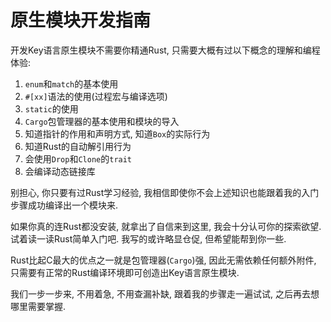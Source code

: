 # 原生模块开发指南

开发Key语言原生模块不需要你精通Rust, 只需要大概有过以下概念的理解和编程体验:

1. `enum`和`match`的基本使用
2. `#[xx]`语法的使用(过程宏与编译选项)
3. `static`的使用
4. `Cargo`包管理器的基本使用和模块的导入
5. 知道指针的作用和声明方式, 知道`Box`的实际行为
6. 知道Rust的自动解引用行为
7. 会使用`Drop`和`Clone`的`trait`
8. 会编译动态链接库

别担心, 你只要有过Rust学习经验, 我相信即使你不会上述知识也能跟着我的入门步骤成功编译出一个模块来. 

如果你真的连Rust都没安装, 就拿出了自信来到这里, 我会十分认可你的探索欲望. 试着读一读<jmp to="/native/n.install">Rust简单入门</jmp>吧. 我写的或许略显仓促, 但希望能帮到你一些. 

Rust比起C最大的优点之一就是包管理器(`Cargo`)强, 因此无需依赖任何额外附件, 只需要有正常的Rust编译环境即可创造出Key语言原生模块. 

我们一步一步来, 不用着急, 不用查漏补缺, 跟着我的步骤走一遍试试, 之后再去想哪里需要掌握. 
